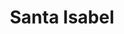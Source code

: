 ---
title: "Santa Isabel"
url: /villa-alemana/santa-isabel-alcalde-rodolfo-galleguillos-gatica/
shop: Supermarkt
---